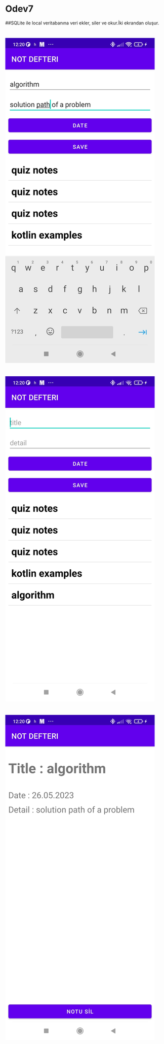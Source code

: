 # Odev7
##SQLite ile local veritabanına veri ekler, siler ve okur.İki ekrandan oluşur. 
#
#
#
![appPhoto](https://github.com/atakanbircan/Odev7/blob/master/app/src/main/res/drawable/image3.jpeg)
#
#
#
![appPhoto](https://github.com/atakanbircan/Odev7/blob/master/app/src/main/res/drawable/image2.jpeg)

#
#
#
![appPhoto](https://github.com/atakanbircan/Odev7/blob/master/app/src/main/res/drawable/image1.jpeg)


